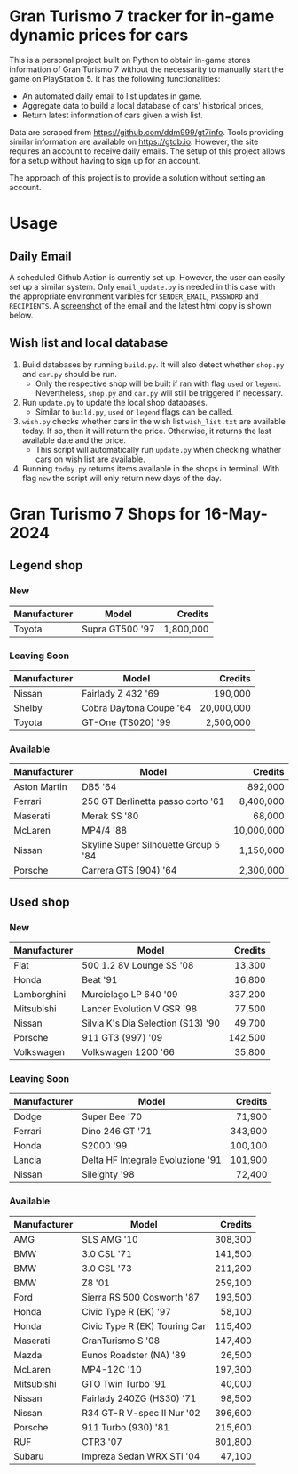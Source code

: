 # Gran Turismo 7 tracker for in-game dynamic prices for cars

This is a personal project built on Python to obtain in-game stores information of Gran Turismo 7 without the necessarity to manually start the game on PlayStation 5. It has the following functionalities:

- An automated daily email to list updates in game.
- Aggregate data to build a local database of cars' historical prices,
- Return latest information of cars given a wish list.

Data are scraped from https://github.com/ddm999/gt7info. Tools providing similar information are available on https://gtdb.io. However, the site requires an account to receive daily emails. The setup of this project allows for a setup without having to sign up for an account.

The approach of this project is to provide a solution without setting an account.

# Usage

## Daily Email

A scheduled Github Action is currently set up. However, the user can easily set up a similar system. Only `email_update.py` is needed in this case with the appropriate environment varibles for `SENDER_EMAIL`, `PASSWORD` and `RECIPIENTS`. A [screenshot](https://raw.githubusercontent.com/marcohoucheng/Gran-Turismo-7-Price-Tracker/main/data/email_screenshot.png) of the email and the latest html copy is shown below.

## Wish list and local database

1. Build databases by running `build.py`. It will also detect whether `shop.py` and `car.py` should be run.
    - Only the respective shop will be built if ran with flag `used` or `legend`. Nevertheless, `shop.py` and `car.py` will still be triggered if necessary.
2. Run `update.py` to update the local shop databases.
    - Similar to `build.py`, `used` or `legend` flags can be called.
3. `wish.py` checks whether cars in the wish list `wish_list.txt` are available today. If so, then it will return the price. Otherwise, it returns the last available date and the price.
    - This script will automatically run `update.py` when checking whather cars on wish list are available.
4. Running `today.py` returns items available in the shops in terminal. With flag `new` the script will only return new days of the day.


# Gran Turismo 7 Shops for 16-May-2024



## Legend shop

### New
 | Manufacturer | Model | Credits |
 | --- | --- | --: |
|Toyota|Supra GT500 '97|1,800,000|

### Leaving Soon
 | Manufacturer | Model | Credits |
 | --- | --- | --: |
|Nissan|Fairlady Z 432 '69|190,000|
|Shelby|Cobra Daytona Coupe '64|20,000,000|
|Toyota|GT-One (TS020) '99|2,500,000|

### Available
 | Manufacturer | Model | Credits |
 | --- | --- | --: |
|Aston Martin|DB5 '64|892,000|
|Ferrari|250 GT Berlinetta passo corto '61|8,400,000|
|Maserati|Merak SS '80|68,000|
|McLaren|MP4/4 '88|10,000,000|
|Nissan|Skyline Super Silhouette Group 5 '84|1,150,000|
|Porsche|Carrera GTS (904) '64|2,300,000|


## Used shop

### New
 | Manufacturer | Model | Credits |
 | --- | --- | --: |
|Fiat|500 1.2 8V Lounge SS '08|13,300|
|Honda|Beat '91|16,800|
|Lamborghini|Murcielago LP 640 '09|337,200|
|Mitsubishi|Lancer Evolution V GSR '98|77,500|
|Nissan|Silvia K's Dia Selection (S13) '90|49,700|
|Porsche|911 GT3 (997) '09|142,500|
|Volkswagen|Volkswagen 1200 '66|35,800|

### Leaving Soon
 | Manufacturer | Model | Credits |
 | --- | --- | --: |
|Dodge|Super Bee '70|71,900|
|Ferrari|Dino 246 GT '71|343,900|
|Honda|S2000 '99|100,100|
|Lancia|Delta HF Integrale Evoluzione '91|101,900|
|Nissan|Sileighty '98|72,400|

### Available
 | Manufacturer | Model | Credits |
 | --- | --- | --: |
|AMG|SLS AMG '10|308,300|
|BMW|3.0 CSL '71|141,500|
|BMW|3.0 CSL '73|211,200|
|BMW|Z8 '01|259,100|
|Ford|Sierra RS 500 Cosworth '87|193,500|
|Honda|Civic Type R (EK) '97|58,100|
|Honda|Civic Type R (EK) Touring Car|115,400|
|Maserati|GranTurismo S '08|147,400|
|Mazda|Eunos Roadster (NA) '89|26,500|
|McLaren|MP4-12C '10|197,300|
|Mitsubishi|GTO Twin Turbo '91|40,000|
|Nissan|Fairlady 240ZG (HS30) '71|98,500|
|Nissan|R34 GT-R V-spec II Nur '02|396,600|
|Porsche|911 Turbo (930) '81|215,600|
|RUF|CTR3 '07|801,800|
|Subaru|Impreza Sedan WRX STi '04|47,100|
